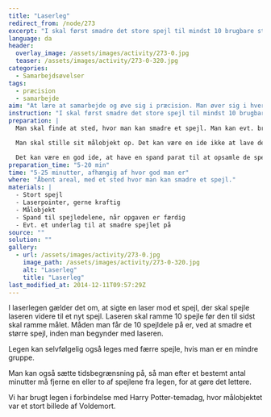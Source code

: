 ```yaml
---
title: "Laserleg"
redirect_from: /node/273
excerpt: "I skal først smadre det store spejl til mindst 10 brugbare stykker, på det anviste sted. Det er ligemeget hvor store de er, hvis I selv mener, at I kan bruge dem. Herefter skal i bringe de brugbare stykker hen til det objekt, I skal ramme. I vælger en til at styre laseren og ti til at holde spejlene. I kan evt. vælge en eller flere til at hjælpe med at dirigere dem, der holder spejlene. Det er nu jeres opgave at få laseren til at ramme alle ti spejle, hvorefter den til sidst skal ramme målobjektet. I må gerne bytte, så det er en ny der prøver at styre laseren, hvis I tror, at det kan hjælpe jer. Opgaven er løst når målet er ramt."
language: da
header:
  overlay_image: /assets/images/activity/273-0.jpg
  teaser: /assets/images/activity/273-0-320.jpg
categories:
  - Samarbejdsøvelser
tags:
  - præcision
  - samarbejde
aim: "At lære at samarbejde og øve sig i præcision. Man øver sig i hvert fald i at stå helt stille."
instruction: "I skal først smadre det store spejl til mindst 10 brugbare stykker, på det anviste sted. Det er ligemeget hvor store de er, hvis I selv mener, at I kan bruge dem. Herefter skal i bringe de brugbare stykker hen til det objekt, I skal ramme. I vælger en til at styre laseren og ti til at holde spejlene. I kan evt. vælge en eller flere til at hjælpe med at dirigere dem, der holder spejlene. Det er nu jeres opgave at få laseren til at ramme alle ti spejle, hvorefter den til sidst skal ramme målobjektet. I må gerne bytte, så det er en ny der prøver at styre laseren, hvis I tror, at det kan hjælpe jer. Opgaven er løst når målet er ramt."
preparation: |
  Man skal finde at sted, hvor man kan smadre et spejl. Man kan evt. bruge et underlag, som man kan smide ud bagefter, så man er sikker på at få alle glasskår vær fra jorden igen.

  Man skal stille sit målobjekt op. Det kan være en ide ikke at lave det alt for småt, så når man endelig får laseren igennem de ti spejle, skal de ikke skal sigte efter noget mega småt.

  Det kan være en god ide, at have en spand parat til at opsamle de spejlstykker, der bruges til legen.
preparation_time: "5-20 min"
time: "5-25 minutter, afhængig af hvor god man er"
where: "Åbent areal, med et sted hvor man kan smadre et spejl."
materials: |
  - Stort spejl
  - Laserpointer, gerne kraftig
  - Målobjekt
  - Spand til spejledelene, når opgaven er færdig
  - Evt. et underlag til at smadre spejlet på
source: ""
solution: ""
gallery:
  - url: /assets/images/activity/273-0.jpg
    image_path: /assets/images/activity/273-0-320.jpg
    alt: "Laserleg"
    title: "Laserleg"
last_modified_at: 2014-12-11T09:57:29Z
---
```

I laserlegen gælder det om, at sigte en laser mod et spejl, der skal spejle laseren videre til et nyt spejl. Laseren skal ramme 10 spejle før den til sidst skal ramme målet. Måden man får de 10 spejldele på er, ved at smadre et større spejl, inden man begynder med laseren.

Legen kan selvfølgelig også leges med færre spejle, hvis man er en mindre gruppe.

Man kan også sætte tidsbegrænsning på, så man efter et bestemt antal minutter må fjerne en eller to af spejlene fra legen, for at gøre det lettere.

Vi har brugt legen i forbindelse med Harry Potter-temadag, hvor målobjektet var et stort billede af Voldemort.
